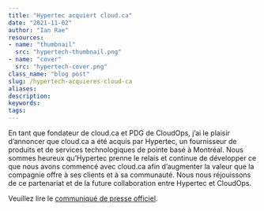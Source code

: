 ```yaml
---
title: "Hypertec acquiert cloud.ca"
date: "2021-11-02"
author: "Ian Rae"
resources:
- name: "thumbnail"
  src: "hypertech-thumbnail.png"
- name: "cover"
  src: "hypertech-cover.png"
class_name: "blog post"
slug: /hypertech-acquieres-cloud-ca
aliases:
description:
keywords:
tags:
---
```


<p>En tant que fondateur de cloud.ca et PDG de CloudOps, j’ai le plaisir d’annoncer que cloud.ca a été acquis par Hypertec, un fournisseur de produits et de services technologiques de pointe basé à Montréal. Nous sommes heureux qu’Hypertec prenne le relais et continue de développer ce que nous avons commencé avec cloud.ca afin d’augmenter la valeur que la compagnie offre à ses clients et à sa communauté. Nous nous réjouissons de ce partenariat et de la future collaboration entre Hypertec et CloudOps.</p>

<p>Veuillez lire le <a style="text-decoration: underline;" href="https://hypertec.com/fr/hypertec-fait-lacquisition-de-cloud-ca-pour-creer-hypertec-cloud/">communiqué de presse officiel</a>.</p>